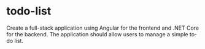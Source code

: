 # todo-list
Create a full-stack application using Angular for the frontend and .NET Core for the backend. The application should allow users to manage a simple to-do list.
